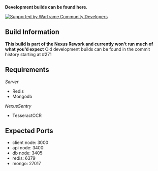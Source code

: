 **Development builds can be found here.**

[![Supported by Warframe Community Developers](https://github.com/Warframe-Community-Developers/banner/blob/master/banner.png)](https://github.com/Warframe-Community-Developers)

## Build Information

**This build is part of the Nexus Rework and currently won't run much of what you'd expect**
Old development builds can be found in the commit history starting at #271


## Requirements
_Server_
- Redis
- Mongodb

_NexusSentry_
- TesseractOCR


## Expected Ports
- client node: 3000
- api node: 3400
- db node: 3405
- redis: 6379
- mongo: 27017